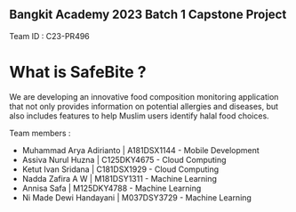 ## Bangkit Academy 2023 Batch 1 Capstone Project

Team ID : C23-PR496 

# What is SafeBite ?
We are developing an innovative food composition monitoring application that not only provides information on potential allergies and diseases, but also includes features to help Muslim users identify halal food choices.

Team members :
- Muhammad Arya Adirianto | A181DSX1144 - Mobile Development
- Assiva Nurul Huzna      | C125DKY4675 - Cloud Computing
- Ketut Ivan Sridana      | C181DSX1929 - Cloud Computing
- Nadda Zafira A W        | M181DSY1311 - Machine Learning
- Annisa Safa             | M125DKY4788 - Machine Learning
- Ni Made Dewi Handayani  | M037DSY3729 - Machine Learning
